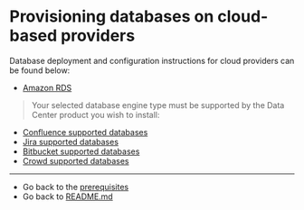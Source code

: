 # Provisioning databases on cloud-based providers
Database deployment and configuration instructions for cloud providers can be found below:

* [Amazon RDS](AMAZON_RDS.md)

> Your selected database engine type must be supported by the Data Center product you wish to install:
* [Confluence supported databases](https://confluence.atlassian.com/doc/supported-platforms-207488198.html#SupportedPlatforms-Databases)
* [Jira supported databases](https://confluence.atlassian.com/adminjiraserver/supported-platforms-938846830.html#Supportedplatforms-Databases)
* [Bitbucket supported databases](https://confluence.atlassian.com/bitbucketserver/supported-platforms-776640981.html#Supportedplatforms-databasesDatabases)
* [Crowd supported databases](https://confluence.atlassian.com/crowd/supported-platforms-191851.html#SupportedPlatforms-Databases)

***
* Go back to the [prerequisites](../../installation/PREREQUISITES.md)
* Go back to [README.md](../../README.md)
